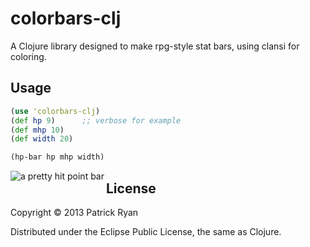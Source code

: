 # colorbars-clj

A Clojure library designed to make rpg-style stat bars, using clansi for coloring.

## Usage

```clojure
(use 'colorbars-clj)
(def hp 9)      ;; verbose for example
(def mhp 10)
(def width 20)

(hp-bar hp mhp width)
```
<img src="http://i.imgur.com/tKil606.png" alt="a pretty hit point bar" title="hp bar" align="left" />

##
## License

Copyright © 2013 Patrick Ryan

Distributed under the Eclipse Public License, the same as Clojure.
